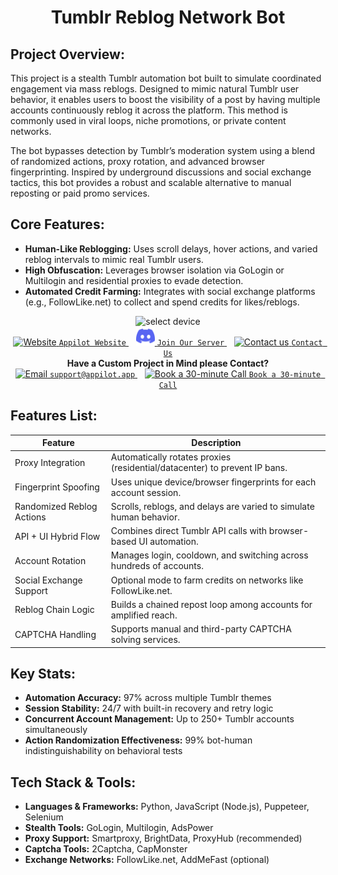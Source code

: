 <h1 align="center">Tumblr Reblog Network Bot</h1>

## Project Overview:
This project is a stealth Tumblr automation bot built to simulate coordinated engagement via mass reblogs. Designed to mimic natural Tumblr user behavior, it enables users to boost the visibility of a post by having multiple accounts continuously reblog it across the platform. This method is commonly used in viral loops, niche promotions, or private content networks.

The bot bypasses detection by Tumblr’s moderation system using a blend of randomized actions, proxy rotation, and advanced browser fingerprinting. Inspired by underground discussions and social exchange tactics, this bot provides a robust and scalable alternative to manual reposting or paid promo services.

## Core Features:
- **Human-Like Reblogging:** Uses scroll delays, hover actions, and varied reblog intervals to mimic real Tumblr users.
- **High Obfuscation:** Leverages browser isolation via GoLogin or Multilogin and residential proxies to evade detection.
- **Automated Credit Farming:** Integrates with social exchange platforms (e.g., FollowLike.net) to collect and spend credits for likes/reblogs.

<div align="center">
  <img
    src="https://github.com/user-attachments/assets/d200549d-7613-446f-a43b-19a4117ca360"
    alt="select device"
    width="600px"
  />
</div>


<div align="center">
  <a href="https://appilot.app/">
    <img
      alt="Website"
      width="25px"
      src="https://github.com/user-attachments/assets/8e5f3af3-b098-4c1d-980d-df9aebc680d0"
    />
    <code>Appilot Website</code>
  </a>
  &nbsp;&nbsp;
  <a href="https://discord.gg/3CZ5muJdF2">
    <img
      alt="Join Our Server"
      width="30px"
      src="https://github.com/Zeeshanahmad4/RealEstateMate-WhatsApp-Group-Management-Bot/blob/main/discord-icon-svgrepo-com.svg"
    />
    <code>Join Our Server</code>
  </a>
  &nbsp;&nbsp;
  <a href="https://t.me/devpilot1">
    <img
      alt="Contact us"
      width="30px"
      src="https://edent.github.io/SuperTinyIcons/images/svg/telegram.svg"
    />
    <code>Contact Us</code>
  </a>
</div>

<div align="center">
<strong> Have a Custom Project in Mind please Contact?</strong>

<div align="center">
  <a href="mailto:support@appilot.app">
  <img
    alt="Email"
    width="30px"
    src="https://github.com/user-attachments/assets/91c8d428-32b7-4be0-91fa-2e42c902b5b8"
  />
  <code>support@appilot.app</code>
</a>
  &nbsp;&nbsp;
  <a href="https://cal.com/app-pilot-m8i8oo/30min">
  <img
    alt="Book a 30-minute Call"
    width="30px"
    src="https://github.com/user-attachments/assets/cd3e5c7b-3e4e-4bb3-b242-bcc20ee78f13"
  />
  <code>Book a 30-minute Call</code>
</a>
<span>

<div align="left">

## Features List:
| Feature                   | Description                                                                |
| ------------------------- | -------------------------------------------------------------------------- |
| Proxy Integration         | Automatically rotates proxies (residential/datacenter) to prevent IP bans. |
| Fingerprint Spoofing      | Uses unique device/browser fingerprints for each account session.          |
| Randomized Reblog Actions | Scrolls, reblogs, and delays are varied to simulate human behavior.        |
| API + UI Hybrid Flow      | Combines direct Tumblr API calls with browser-based UI automation.         |
| Account Rotation          | Manages login, cooldown, and switching across hundreds of accounts.        |
| Social Exchange Support   | Optional mode to farm credits on networks like FollowLike.net.             |
| Reblog Chain Logic        | Builds a chained repost loop among accounts for amplified reach.           |
| CAPTCHA Handling          | Supports manual and third-party CAPTCHA solving services.                  |


## Key Stats:
- **Automation Accuracy:** 97% across multiple Tumblr themes
- **Session Stability:** 24/7 with built-in recovery and retry logic
- **Concurrent Account Management:** Up to 250+ Tumblr accounts simultaneously
- **Action Randomization Effectiveness:** 99% bot-human indistinguishability on behavioral tests


## Tech Stack & Tools:
- **Languages & Frameworks:** Python, JavaScript (Node.js), Puppeteer, Selenium
- **Stealth Tools:** GoLogin, Multilogin, AdsPower
- **Proxy Support:** Smartproxy, BrightData, ProxyHub (recommended)
- **Captcha Tools:** 2Captcha, CapMonster
- **Exchange Networks:** FollowLike.net, AddMeFast (optional)
